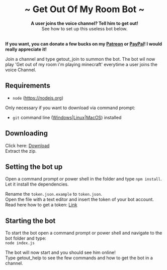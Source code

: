 <div align="center">
	<h1 align="center">~ Get Out Of My Room Bot ~</h1>
	<strong>A user joins the voice channel? Tell him to get out!</strong><br />See how to set up this useless bot below.<br /><br />
</div>

**If you want, you can donate a few bucks on my [Patreon](https://www.patreon.com/3urobeat) or [PayPal](https://www.paypal.com/cgi-bin/webscr?cmd=_s-xclick&hosted_button_id=VAVVKE4L962H6&source=url)! I would really appreciate it!**

Join a channel and type getout_join to summon the bot. The bot wil now play 'Get out of my room i'm playing minecraft' everytime a user joins the voice Channel.  

## Requirements

- `node` (https://nodejs.org)  

Only necessary if you want to download via command prompt:  
- `git` command line ([Windows](https://git-scm.com/download/win)|[Linux](https://git-scm.com/book/en/v2/Getting-Started-Installing-Git)|[MacOS](https://git-scm.com/download/mac)) installed  

## Downloading

Click here: [Download](https://github.com/HerrEurobeat/getoutofmyroombot/archive/master.zip)  
Extract the zip.  

## Setting the bot up

Open a command prompt or power shell in the folder and type `npm install`. Let it install the dependencies.  

Rename the `token.json.example` to `token.json`.  
Open the file with a text editor and insert the token of your bot account.  
Read here how to get a token: [Link](https://muskaning.com/how-to-make-a-discord-bot/)  

## Starting the bot

To start the bot open a command prompt or power shell and navigate to the bot folder and type:  
`node index.js`  

The bot will now start and you should see him online!  
Type getout_help to see the few commands and how to get the bot in a channel.  

